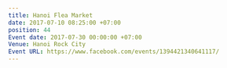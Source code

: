 ```yaml
---
title: Hanoi Flea Market
date: 2017-07-10 08:25:00 +07:00
position: 44
Event date: 2017-07-30 00:00:00 +07:00
Venue: Hanoi Rock City
Event URL: https://www.facebook.com/events/1394421340641117/
---
```


